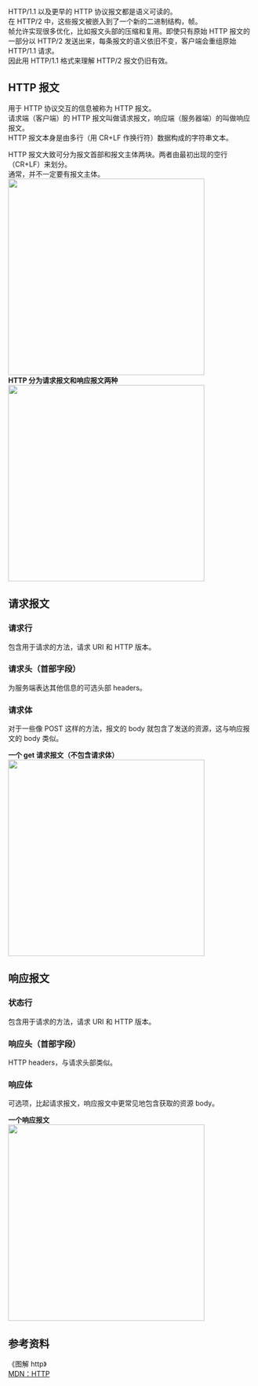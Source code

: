 HTTP/1.1 以及更早的 HTTP 协议报文都是语义可读的。  
在 HTTP/2 中，这些报文被嵌入到了一个新的二进制结构，帧。  
帧允许实现很多优化，比如报文头部的压缩和复用。即使只有原始 HTTP 报文的一部分以 HTTP/2 发送出来，每条报文的语义依旧不变，客户端会重组原始 HTTP/1.1 请求。  
因此用 HTTP/1.1 格式来理解 HTTP/2 报文仍旧有效。

## HTTP 报文

用于 HTTP 协议交互的信息被称为 HTTP 报文。  
请求端（客户端）的 HTTP 报文叫做请求报文，响应端（服务器端）的叫做响应报文。  
HTTP 报文本身是由多行（用 CR+LF 作换行符）数据构成的字符串文本。

HTTP 报文大致可分为报文首部和报文主体两块。两者由最初出现的空行（CR+LF）来划分。  
通常，并不一定要有报文主体。  
<img src="/img/network/message.png" width="400">  
**HTTP 分为请求报文和响应报文两种**  
<img src="/img/network/two.png" width="400">

## 请求报文

### 请求行

包含用于请求的方法，请求 URI 和 HTTP 版本。

### 请求头（首部字段）

为服务端表达其他信息的可选头部 headers。

### 请求体

对于一些像 POST 这样的方法，报文的 body 就包含了发送的资源，这与响应报文的 body 类似。

**一个 get 请求报文（不包含请求体）**  
<img src="/img/network/get.png" width="400">

## 响应报文

### 状态行

包含用于请求的方法，请求 URI 和 HTTP 版本。

### 响应头（首部字段）

HTTP headers，与请求头部类似。

### 响应体

可选项，比起请求报文，响应报文中更常见地包含获取的资源 body。

**一个响应报文**  
<img src="/img/network/res.png" width="400">

## 参考资料

《图解 http》  
[MDN：HTTP](https://developer.mozilla.org/zh-CN/docs/Web/HTTP/Overview)
